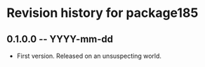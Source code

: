 # Revision history for package185

## 0.1.0.0 -- YYYY-mm-dd

* First version. Released on an unsuspecting world.
